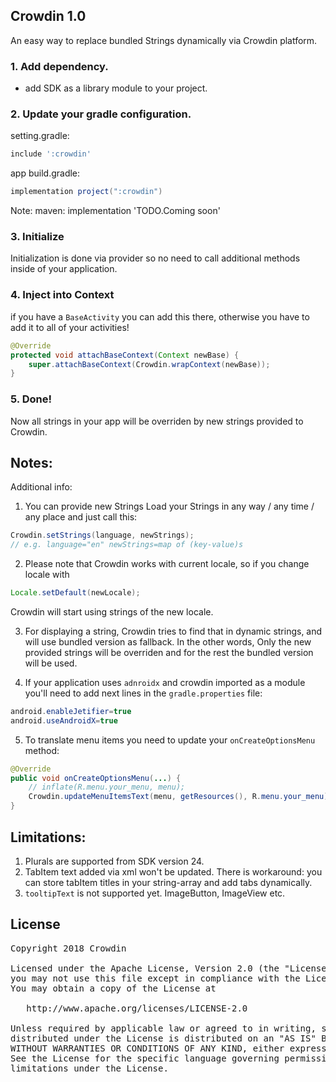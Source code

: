 ## Crowdin 1.0
An easy way to replace bundled Strings dynamically via Crowdin platform.

### 1. Add dependency.

- add SDK as a library module to your project.

### 2. Update your gradle configuration.

setting.gradle:
```groovy
include ':crowdin'
```

app build.gradle:
```groovy
implementation project(":crowdin")
```
Note:
maven: implementation 'TODO.Coming soon'

### 3. Initialize

Initialization is done via provider so no need to call additional methods inside of your application.


### 4. Inject into Context

if you have a `BaseActivity` you can add this there, otherwise you have to add it to all of your activities!
```java
@Override
protected void attachBaseContext(Context newBase) {
    super.attachBaseContext(Crowdin.wrapContext(newBase));
}
```

### 5. Done!

Now all strings in your app will be overriden by new strings provided to Crowdin.

## Notes:

Additional info:
1. You can provide new Strings
Load your Strings in any way / any time / any place and just call this:
```java
Crowdin.setStrings(language, newStrings);
// e.g. language="en" newStrings=map of (key-value)s
```

2. Please note that Crowdin works with current locale, so if you change locale with
```java
Locale.setDefault(newLocale);
```
Crowdin will start using strings of the new locale.

3. For displaying a string, Crowdin tries to find that in dynamic strings, and will use bundled version as fallback. In the other words, Only the new provided strings will be overriden and for the rest the bundled version will be used.

4. If your application uses `adnroidx` and crowdin imported as a module you'll need to add next lines in the `gradle.properties` file:
```java
android.enableJetifier=true
android.useAndroidX=true
```

5. To translate menu items you need to update your `onCreateOptionsMenu` method:
```java
@Override
public void onCreateOptionsMenu(...) {
    // inflate(R.menu.your_menu, menu);
    Crowdin.updateMenuItemsText(menu, getResources(), R.menu.your_menu);
}
```

## Limitations:
1. Plurals are supported from SDK version 24.
2. TabItem text added via xml won't be updated. There is workaround: you can store tabItem titles in your string-array and add tabs dynamically.
3. `tooltipText` is not supported yet. ImageButton, ImageView etc.

## License
<pre>
Copyright 2018 Crowdin

Licensed under the Apache License, Version 2.0 (the "License");
you may not use this file except in compliance with the License.
You may obtain a copy of the License at

   http://www.apache.org/licenses/LICENSE-2.0

Unless required by applicable law or agreed to in writing, software
distributed under the License is distributed on an "AS IS" BASIS,
WITHOUT WARRANTIES OR CONDITIONS OF ANY KIND, either express or implied.
See the License for the specific language governing permissions and
limitations under the License.
</pre>
